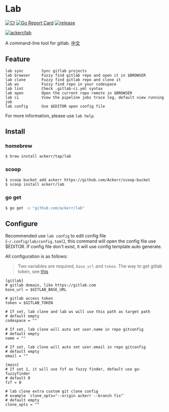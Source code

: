 # Lab

[![CI](https://github.com/Ackerr/lab/workflows/CI/badge.svg)](https://github.com/Ackerr/lab)
[![Go Report Card](https://goreportcard.com/badge/github.com/ackerr/lab)](https://goreportcard.com/report/github.com/ackerr/lab)
[![release](https://img.shields.io/github/v/release/ackerr/lab.svg)](https://github.com/ackerr/lab/releases)

[![ackerr/lab](https://res.cloudinary.com/marcomontalbano/image/upload/v1606925692/video_to_markdown/images/youtube--qqKW9SQqjF0-c05b58ac6eb4c4700831b2b3070cd403.jpg)](https://www.youtube.com/watch?v=qqKW9SQqjF0 "ackerr/lab")

A command-line tool for gitlab. [中文](./README-CN.md)

## Feature

```
lab sync        Sync gitlab projects
lab browser     Fuzzy find gitlab repo and open it in $BROWSER
lab clone       Fuzzy find gitlab repo and clone it
lab ws          Fuzzy find repo in your codespace
lab lint        Check .gitlab-ci.yml syntax
lab open        Open the current repo remote in $BROWSER
lab ci          View the pipeline jobs trace log, default view running job
lab config      Use $EDITOR open config file
```

For more information, please use `lab help`.

## Install

### homebrew

```bash
$ brew install ackerr/tap/lab
```

### scoop

```bash
$ scoop bucket add ackerr https://github.com/Ackerr/scoop-bucket
$ scoop install ackerr/lab
```

### go get

```bash
$ go get -u "github.com/ackerr/lab"
```

## Configure

Recommended use `lab config` to edit config file (`~/.config/lab/config.toml`), this command will open the config file use $EDITOR. If config file don't exist, it will use config template auto generate. 

All configuration is as follows: 

> Two variables are required, `base_url` and `token`. The way to get gitlab token, see [this](https://docs.gitlab.com/ee/user/profile/personal_access_tokens.html#creating-a-personal-access-token)

```
[gitlab]
# gitlab domain, like https://gitlab.com
base_url = $GITLAB_BASE_URL

# gitlab access token
token = $GITLAB_TOKEN

# If set, lab clone and lab ws will use this path as target path
# default empty
codespace = ""

# If set, lab clone will auto set user.name in repo gitconfig
# default empty
name = ""

# If set, lab clone will auto set user.email in repo gitconfig
# default empty
email = ""

[main]
# If set 1, it will use fzf as fuzzy finder, default use go-fuzzyfinder
# default 0
fzf = 0

# lab clone extra custom git clone config
# example `clone_opts="--origin ackerr --branch fix"`
# default empty
clone_opts = ""
```
